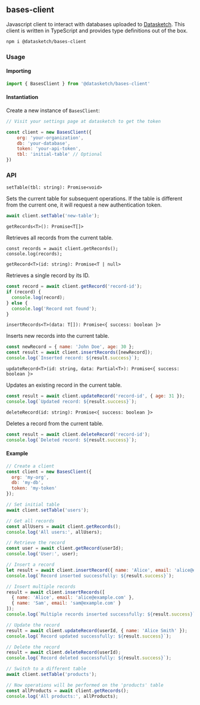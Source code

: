 ## bases-client

Javascript client to interact with databases uploaded to [Datasketch](https://datasketch.co). This client is written in TypeScript and provides type definitions out of the box.

```sh
npm i @datasketch/bases-client
```

### Usage

#### Importing

```js
import { BasesClient } from '@datasketch/bases-client'
```

#### Instantiation

Create a new instance of `BasesClient`:

```js
// Visit your settings page at datasketch to get the token

const client = new BasesClient({
    org: 'your-organization',
    db: 'your-database',
    token: 'your-api-token',
    tbl: 'initial-table' // Optional
})
```
### API

`setTable(tbl: string): Promise<void>`

Sets the current table for subsequent operations. If the table is different from the current one, it will request a new authentication token.

```js
await client.setTable('new-table');
```

`getRecords<T>(): Promise<T[]>`

Retrieves all records from the current table.

```
const records = await client.getRecords();
console.log(records);
```

`getRecord<T>(id: string): Promise<T | null>`

Retrieves a single record by its ID.

```js
const record = await client.getRecord('record-id');
if (record) {
  console.log(record);
} else {
  console.log('Record not found');
}
```

`insertRecords<T>(data: T[]): Promise<{ success: boolean }>`

Inserts new records into the current table.

```js
const newRecord = { name: 'John Doe', age: 30 };
const result = await client.insertRecords([newRecord]);
console.log(`Inserted record: ${result.success}`);
```

`updateRecord<T>(id: string, data: Partial<T>): Promise<{ success: boolean }>`

Updates an existing record in the current table.

```js
const result = await client.updateRecord('record-id', { age: 31 });
console.log(`Updated record: ${result.success}`);
```

`deleteRecord(id: string): Promise<{ success: boolean }>`

Deletes a record from the current table.

```js
const result = await client.deleteRecord('record-id');
console.log(`Deleted record: ${result.success}`);
```

#### Example

```js
// Create a client
const client = new BasesClient({
  org: 'my-org',
  db: 'my-db',
  token: 'my-token'
});

// Set initial table
await client.setTable('users');

// Get all records
const allUsers = await client.getRecords();
console.log('All users:', allUsers);

// Retrieve the record
const user = await client.getRecord(userId);
console.log('User:', user);

// Insert a record
let result = await client.insertRecord({ name: 'Alice', email: 'alice@example.com' });
console.log(`Record inserted successfully: ${result.success}`);

// Insert multiple records
result = await client.insertRecords([
  { name: 'Alice', email: 'alice@example.com' },
  { name: 'Sam', email: 'sam@example.com' }
]);
console.log(`Multiple records inserted successfully: ${result.success}`);

// Update the record
result = await client.updateRecord(userId, { name: 'Alice Smith' });
console.log(`Record updated successfully: ${result.success}`);

// Delete the record
result = await client.deleteRecord(userId);
console.log(`Record deleted successfully: ${result.success}`);

// Switch to a different table
await client.setTable('products');

// Now operations will be performed on the 'products' table
const allProducts = await client.getRecords();
console.log('All products:', allProducts);

```